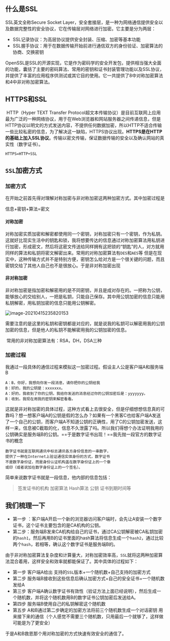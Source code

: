 ##  什么是SSL

SSL英文全称Secure Socket Layer，安全套接层，是一种为网络通信提供安全以及数据完整性的安全协议，它在传输层对网络进行加密。它主要是分为两层：

+ SSL记录协议：为高层协议提供安全封装、压缩、加密等基本功能
+ SSL握手协议：用于在数据传输开始前进行通信双方的身份验证、加密算法的协商、交换密钥

OpenSSL是SSL的开源实现，它是作为密码学的安全开发包，提供相当强大全面的功能，囊括了主要的密码算法、常用的密钥和证书封装管理功能以及SSL协议，并提供了丰富的应用程序供测试或其它目的使用。它一共提供了8中对称加密算法和4中非对称加密算法。



## HTTPS和SSL

​		HTTP（Hyper TEXT Transfer Protocol超文本传输协议）是目前互联网上应用最为广泛的一种网络协议，用于在Web浏览器和网站服务器之间传递信息，但是HTTP协议以明文的方式发送内容，不提供任何数据加密，所以HTTP不适合传输一些比较私密的信息，为了解决这一缺陷，HTTPS协议出现。**HTTPS是在HTTP的基础上加入SSL协议**。传输以密文传输，保证数据传输的安全以及确认网站的真实性（数字证书）。

~~~
HTTPS=HTTP+SSL
~~~



## `SSL`加密方式

### 加密方式

在开始之前首先得对理解对称加密与非对称加密这两种加密方式。其中加密过程是

信息+密钥+算法=密文

#### 对称加密

​		对称加密实质加密和解密都使用同一个密钥，对称加密只有一个密钥，作为私钥。这就好比现实生活中的钥匙和锁，我将想要传达的信息通过对称加密算法用私钥进行加密，形成密文，然后将这密文传送给同样拥有这把锁的“钥匙”的人，对方就用同样的算法和私钥将密文解密出来。
​		常用的对称加密算法有`DES`和`AES`等
​		但是在现实中，这种传输方式并不是特别方便，密钥怎么给对方是一个很关键的问题，而且密钥交给了其他人自己也不是很放心。于是非对称加密出现

#### 非对称加密

​		非对称加密是指加密和解密用的是不同密钥，并且是成对存在的。一把称为公钥，能够放心的交给别人，一把是私钥，只能自己保存。其中用公钥加密的信息只能用私钥解密，用私钥加密的信息只能用公钥解密。

![image-20210415235820153](https://duxin2010.oss-cn-beijing.aliyuncs.com/20210415235820.png)

​		需要注意的是这里的私钥和密钥都是对应的，就是说我的私钥可以解密用我的公钥加密的信息，但是他人的私钥不能解密用我的公钥加密的信息。

​		常用的非对称加密算法有：RSA，DH，DSA三种

### 加密过程

我通过一段具体的通信过程来模拟这一加密过程。假设主人公是客户端A和服务端B

~~~
A：B，你好，我想向你发一段消息，请你把你的公钥给我
B：好的，我的公钥是：xxxxxxx。
A：好的，我收到了你的公钥，我给你发送的消息经过你的公钥加密后是：yyyyyyy。
B：收到，我现在用我的密钥来解密看看。
~~~

​		这就是非对称加密的具体过程，这种方式看上去很安全，但是仔细想想信息真的可靠吗？
​		想一想客户端A的公钥是假的怎么办？如果有一个黑客C也给客户端A发送了一个自己的公钥，而客户端A不知道公钥的正确性，用了C的公钥加密发送，这样一来，信息被C截取的化，信息不久泄露了吗。
​		所以我们得想个办法证明我用的公钥确实是服务端B的公钥。==于是数字证书出现！==我先抛一段官方的数字证书的概念

~~~
数字证书就是互联网通讯中标志通讯各方身份信息的一串数字，
提供了一种在Internet上验证通信实体身份的方式，数字证书
不是数字身份证，而是身份认证机构盖在数字身份证上的一个章
或印（或者说加在数字身份证上的一个签名）。
~~~

简单来说数字证书就是一段信息，他内部的信息包括：

> 签发证书的机构
> 加密算法
> Hash算法
> 公钥
> 证书到期时间等


## 我们梳理一下

+ 第一步 ：客户端A开启一个新的浏览器访问客户端时，会先让A安装一个数字证书，这个证书主要包含的是CA机构的公钥。
+ 第二步：服务端B发来CA机构给自己的证书，通过CA公钥解密被CA私钥加密的`hash1`，然后再用B的证书里面的hash算法将信息生成一个`hash2`，通过比较两个`hash`，若相等，确认这个数字证书是服务端B的。

由于非对称加密算法复杂度和计算量大，对称加密效率高，`SSL`就将这两种加密算法混合着用，这样安全和效率就都能保证了。其中具体的过程如下：

+ 第一步 客户端A给出 支持的`SSL`版本+一个随机数+自己支持的加密方式
+ 第二步 服务端B接收到这些信息后确认加密方式+自己的安全证书+一个随机数发给A
+ 第三步 客户端A确认数字证书有效性（验证方法上面已经说明），然后生成一个随机数，并将这个随机数用B的数字证书公钥加密后发送给A。
+ 第四步 服务端B使用自己的私钥解密这个随机数
+ 第五步 A和B通过第二步确定的加密方法将前三个随机数生成一个对话密钥 用来接下来的通信（个人感觉不需要三个随机数，只用最后一个就够了，这样做可能是为了更安全）

于是A和B救恩那个用对称加密的方式快速有效安全的通信了。
